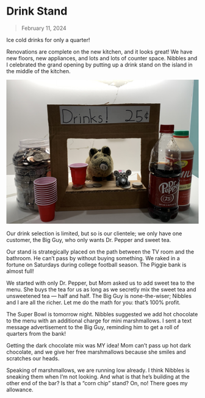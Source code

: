 # Drink Stand

> February 11, 2024

Ice cold drinks for only a quarter!

Renovations are complete on the new kitchen, and it looks great! We have new floors, new appliances, and lots and lots of counter space. Nibbles and I celebrated the grand opening by putting up a drink stand on the island in the middle of the kitchen.

![](stand.jpg)

Our drink selection is limited, but so is our clientele; we only have one customer, the Big Guy, who only wants Dr. Pepper and sweet tea.

Our stand is strategically placed on the path between the TV room and the bathroom. He can’t pass by without buying something. We raked in a fortune on Saturdays during college football season. The Piggie bank is almost full!

We started with only Dr. Pepper, but Mom asked us to add sweet tea to the menu. She buys the tea for us as long as we secretly mix the sweet tea and unsweetened tea — half and half. The Big Guy is none-the-wiser; Nibbles and I are all the richer. Let me do the math for you: that’s 100% profit.

The Super Bowl is tomorrow night. Nibbles suggested we add hot chocolate to the menu with an additional charge for mini marshmallows. I sent a text message advertisement to the Big Guy, reminding him to get a roll of quarters from the bank!

Getting the dark chocolate mix was MY idea! Mom can’t pass up hot dark chocolate, and we give her free marshmallows because she smiles and scratches our heads.

Speaking of marshmallows, we are running low already. I think Nibbles is sneaking them when I’m not looking. And what is that he’s building at the other end of the bar? Is that a “corn chip” stand? On, no! There goes my allowance.